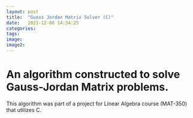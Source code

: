 ```yaml
---
layout: post
title:  "Guass Jordan Matrix Solver (C)"
date:   2021-12-06 14:34:25
categories: 
tags: 
image: 
image2: 
---
```


# An algorithm constructed to solve Gauss-Jordan Matrix problems.

This algorithm was part of a project for Linear Algebra course (MAT-350) that utilizes C. 
